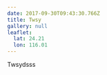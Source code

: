 ```yaml
---
date: 2017-09-30T09:43:30.766Z
title: Twsy
gallery: null
leaflet:
  lat: 24.21
  lon: 116.01
---
```

Twsydsss 
